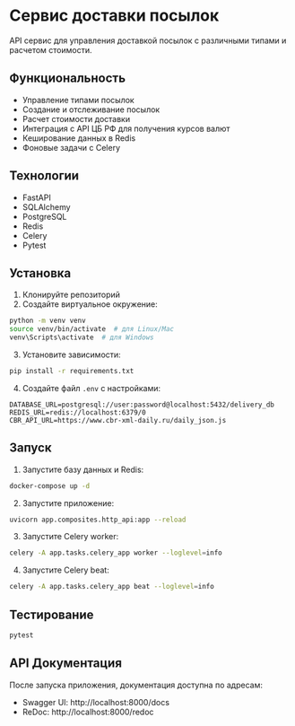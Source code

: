 # Сервис доставки посылок

API сервис для управления доставкой посылок с различными типами и расчетом стоимости.

## Функциональность

- Управление типами посылок
- Создание и отслеживание посылок
- Расчет стоимости доставки
- Интеграция с API ЦБ РФ для получения курсов валют
- Кеширование данных в Redis
- Фоновые задачи с Celery

## Технологии

- FastAPI
- SQLAlchemy
- PostgreSQL
- Redis
- Celery
- Pytest

## Установка

1. Клонируйте репозиторий
2. Создайте виртуальное окружение:
```bash
python -m venv venv
source venv/bin/activate  # для Linux/Mac
venv\Scripts\activate  # для Windows
```

3. Установите зависимости:
```bash
pip install -r requirements.txt
```

4. Создайте файл `.env` с настройками:
```
DATABASE_URL=postgresql://user:password@localhost:5432/delivery_db
REDIS_URL=redis://localhost:6379/0
CBR_API_URL=https://www.cbr-xml-daily.ru/daily_json.js
```

## Запуск

1. Запустите базу данных и Redis:
```bash
docker-compose up -d
```

2. Запустите приложение:
```bash
uvicorn app.composites.http_api:app --reload
```

3. Запустите Celery worker:
```bash
celery -A app.tasks.celery_app worker --loglevel=info
```

4. Запустите Celery beat:
```bash
celery -A app.tasks.celery_app beat --loglevel=info
```

## Тестирование

```bash
pytest
```

## API Документация

После запуска приложения, документация доступна по адресам:
- Swagger UI: http://localhost:8000/docs
- ReDoc: http://localhost:8000/redoc 